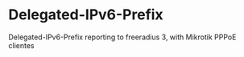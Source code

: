 # Delegated-IPv6-Prefix
Delegated-IPv6-Prefix reporting to freeradius 3, with Mikrotik PPPoE clientes
